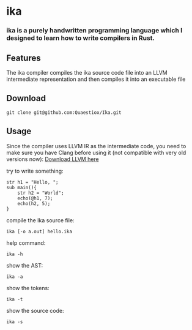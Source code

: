 
# ika

### ika is a purely handwritten programming language which I designed to learn how to write compilers in Rust.

## Features
The ika compiler compiles the ika source code file into an LLVM intermediate representation and then compiles it into an executable file

## Download 

```
git clone git@github.com:Quaestiox/Ika.git
```


## Usage

Since the compiler uses LLVM IR as the intermediate code, you need to make sure you have Clang before using it (not compatible with very old versions now): [Download LLVM here](https://github.com/llvm/llvm-project/releases)

try to write something:
```
str h1 = "Hello, ";
sub main(){
    str h2 = "World"; 
    echo(@h1, 7);
    echo(h2, 5);
}
```

compile the Ika source file:
```
ika [-o a.out] hello.ika
```

help command:
```
ika -h
```

show the AST:
```
ika -a
```

show the tokens:
```
ika -t
```

show the source code:
```
ika -s
```



